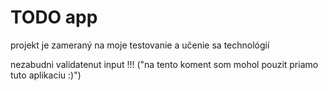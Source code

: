 # TODO app 

projekt je zameraný na moje testovanie a učenie sa technológií

nezabudni validatenut input !!! ("na tento koment som mohol pouzit priamo tuto aplikaciu :)")